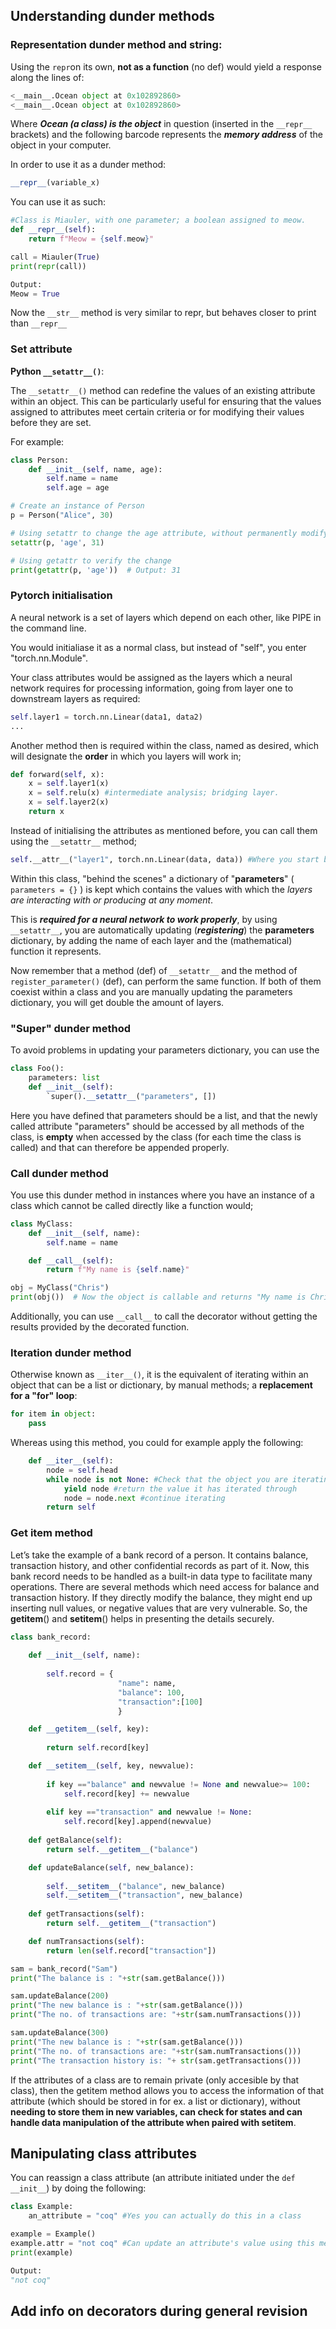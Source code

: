 ## Understanding dunder methods

### Representation dunder method and string:

Using the `repr`on its own, **not as a function** (no def) would yield a response along the lines of:

```Python
<__main__.Ocean object at 0x102892860>
<__main__.Ocean object at 0x102892860>
```
Where ***Ocean (a class) is the object*** in question (inserted in the `__repr__` brackets) and the following barcode represents the ***memory address*** of the object in your computer.

In order to use it as a dunder method:

```Python
__repr__(variable_x)
```

You can use it as such:

```Python
#Class is Miauler, with one parameter; a boolean assigned to meow.
def __repr__(self):
    return f"Meow = {self.meow}"

call = Miauler(True)
print(repr(call))

Output:
Meow = True
```
Now the `__str__` method is very similar to repr, but behaves closer to print than `__repr__`

### Set attribute

**Python `__setattr__()`**:

The `__setattr__()` method can redefine the values of an existing attribute within an object. This can be particularly useful for ensuring that the values assigned to attributes meet certain criteria or for modifying their values before they are set.

For example:
```Python
class Person:
    def __init__(self, name, age):
        self.name = name
        self.age = age

# Create an instance of Person
p = Person("Alice", 30)

# Using setattr to change the age attribute, without permanently modifying the initial instance of the object.
setattr(p, 'age', 31)

# Using getattr to verify the change
print(getattr(p, 'age'))  # Output: 31
```

### Pytorch initialisation

A neural network is a set of layers which depend on each other, like PIPE in the command line. 

You would initialiase it as a normal class, but instead of "self", you enter "torch.nn.Module".

Your class attributes would be assigned as the layers which a neural network requires for processing information, going from layer one to downstream layers as required:

```Python
self.layer1 = torch.nn.Linear(data1, data2)
...
```
Another method then is required within the class, named as desired, which will designate the **order** in which you layers will work in;

```Python
def forward(self, x):
    x = self.layer1(x)
    x = self.relu(x) #intermediate analysis; bridging layer.
    x = self.layer2(x)
    return x
```
Instead of initialising the attributes as mentioned before, you can call them using the `__setattr__` method;

```Python
self.__attr__("layer1", torch.nn.Linear(data, data)) #Where you start by adding the name of the attribute, the function in the neural network, then its data
```
Within this class, "behind the scenes" a dictionary of "**parameters**" ( `parameters = {}` ) is kept which contains the values with which the *layers are interacting with or producing at any moment*.

This is ***required for a neural network to work properly***, by using `__setattr__`, you are automatically updating (***registering***) the **parameters** dictionary, by adding the name of each layer and the (mathematical) function it represents.

Now remember that a method (def) of `__setattr__` and the method of `register_parameter()` (def), can perform the same function. If both of them coexist within a class and you are manually updating the parameters dictionary, you will get double the amount of layers.

### "Super" dunder method

To avoid problems in updating your parameters dictionary, you can use the 
```Python
class Foo():
    parameters: list
    def __init__(self):
        `super().__setattr__("parameters", [])
```
Here you have defined that parameters should be a list, and that the newly called attribute "parameters" should be accessed by all methods of the class, is **empty** when accessed by the class (for each time the class is called) and that can therefore be appended properly.

### Call dunder method

You use this dunder method in instances where you have an instance of a class which cannot be called directly like a function would; 

```Python
class MyClass:
    def __init__(self, name):
        self.name = name

    def __call__(self):
        return f"My name is {self.name}"

obj = MyClass("Chris")
print(obj())  # Now the object is callable and returns "My name is Chris"
```
Additionally, you can use `__call__` to call the decorator without getting the results provided by the decorated function.

### Iteration dunder method

Otherwise known as `__iter__()`, it is the equivalent of iterating within an object that can be a list or dictionary, by manual methods; a **replacement for a "for" loop**:
```Python
for item in object:
    pass
```
Whereas using this method, you could for example apply the following:

```Python
    def __iter__(self):
        node = self.head
        while node is not None: #Check that the object you are iterating is not empty, or it will fail.
            yield node #return the value it has iterated through
            node = node.next #continue iterating
        return self
``` 
### Get item method

Let’s take the example of a bank record of a person. It contains balance, transaction history, and other confidential records as part of it. Now, this bank record needs to be handled as a built-in data type to facilitate many operations. There are several methods which need access for balance and transaction history. If they directly modify the balance, they might end up inserting null values, or negative values that are very vulnerable. So, the __getitem__() and __setitem__() helps in presenting the details securely.

```Python
class bank_record: 
	
	def __init__(self, name): 
		
		self.record = { 
						"name": name, 
						"balance": 100, 
						"transaction":[100] 
						} 

	def __getitem__(self, key): 
		
		return self.record[key] 

	def __setitem__(self, key, newvalue): 
		
		if key =="balance" and newvalue != None and newvalue>= 100: 
			self.record[key] += newvalue 
			
		elif key =="transaction" and newvalue != None: 
			self.record[key].append(newvalue) 
	
	def getBalance(self): 
		return self.__getitem__("balance") 

	def updateBalance(self, new_balance): 
		
		self.__setitem__("balance", new_balance) 
		self.__setitem__("transaction", new_balance)	 
	
	def getTransactions(self): 
		return self.__getitem__("transaction") 

	def numTransactions(self): 
		return len(self.record["transaction"]) 

sam = bank_record("Sam") 
print("The balance is : "+str(sam.getBalance())) 

sam.updateBalance(200) 
print("The new balance is : "+str(sam.getBalance())) 
print("The no. of transactions are: "+str(sam.numTransactions())) 

sam.updateBalance(300) 
print("The new balance is : "+str(sam.getBalance())) 
print("The no. of transactions are: "+str(sam.numTransactions())) 
print("The transaction history is: "+ str(sam.getTransactions())) 
```

If the attributes of a class are to remain private (only accesible by that class), then the getitem method allows you to access the information of that attribute (which should be stored in for ex. a list or dictionary), without **needing to store them in new variables, can check for states and can handle data manipulation of the attribute when paired with setitem**.

## Manipulating class attributes

You can reassign a class attribute (an attribute initiated under the `def __init__`) by doing the following:
```Python
class Example:
    an_attribute = "coq" #Yes you can actually do this in a class

example = Example()
example.attr = "not coq" #Can update an attribute's value using this method
print(example)

Output:
"not coq"
```
## Add info on decorators during general revision
